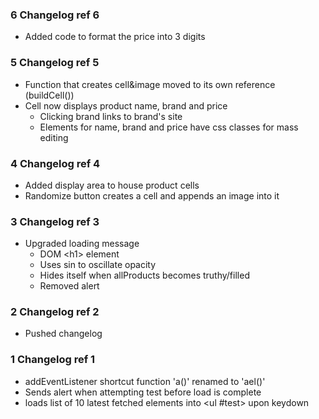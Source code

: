 ### 6 Changelog ref 6
- Added code to format the price into 3 digits

### 5 Changelog ref 5
- Function that creates cell&image moved to its own reference (buildCell())
- Cell now displays product name, brand and price
    - Clicking brand links to brand's site
    - Elements for name, brand and price have css classes for mass editing

### 4 Changelog ref 4
- Added display area to house product cells
- Randomize button creates a cell and appends an image into it

### 3 Changelog ref 3
- Upgraded loading message
    - DOM \<h1> element
    - Uses sin to oscillate opacity
    - Hides itself when allProducts becomes truthy/filled
    - Removed alert

### 2 Changelog ref 2
- Pushed changelog

### 1 Changelog ref 1
- addEventListener shortcut function 'a()' renamed to 'ael()'
- Sends alert when attempting test before load is complete
- loads list of 10 latest fetched elements into \<ul \#test> upon keydown